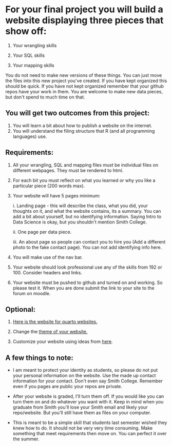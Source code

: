 # For your final project you will build a website displaying three pieces that show off:

1.  Your wrangling skills

2.  Your SQL skills

3.  Your mapping skills

You do not need to make new versions of these things. You can just move the files into this new project you've created. If you have kept organized this should be quick. If you have not kept organized remember that your github repos have your work in them. You are welcome to make new data pieces, but don't spend to much time on that.

## You will get two outcomes from this project:

1.  You will learn a bit about how to publish a website on the internet.
2.  You will understand the filing structure that R (and all programming languages) use.

## Requirements:

1.  All your wrangling, SQL and mapping files must be individual files on different webpages. They must be rendered to html.

2.  For each bit you must reflect on what you learned or why you like a particular piece (200 words max).

3.  Your website will have 5 pages minimum:

    i.  Landing page - this will describe the class, what you did, your thoughts on it, and what the website contains, its a summary. You can add a bit about yourself, but no identifying information. Saying Intro to Data Science is okay, but you shouldn't mention Smith College.

    ii. One page per data piece.

    iii. An about page so people can contact you to hire you (Add a different photo to the fake contact page). You can not add identifying info here.

4.  You will make use of the nav bar.

5.  Your website should look professional use any of the skills from 192 or 100. Consider headers and links.

6.  Your website must be pushed to github and turned on and working. So please test it. When you are done submit the link to your site to the forum on moodle.

## Optional:

1.  [Here is the website for quarto websites.](https://quarto.org/docs/websites/)

2.  Change the [theme of your website.](https://quarto.org/docs/output-formats/html-themes.html)

3.  Customize your website using ideas from [here](https://ucsb-meds.github.io/customizing-quarto-websites/#/title-slide).

## A few things to note:

-   I am meant to protect your identity as students, so please do not put your personal information on the website. Use the made up contact information for your contact. Don't even say Smith College. Remember even if you pages are public your repos are private.

-   After your website is graded, I'll turn them off. If you would like you can turn them on and do whatever you want with it. Keep in mind when you graduate from Smith you'll lose your Smith email and likely your repo/website. But you'll still have them as files on your computer. 

-   This is meant to be a simple skill that students last semester wished they knew how to do. It should not be very very time consuming. Make something that meet requirements then move on. You can perfect it over the summer.
